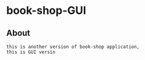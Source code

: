 # book-shop-GUI

## About
    this is another version of book-shop application, 
    this is GUI versin